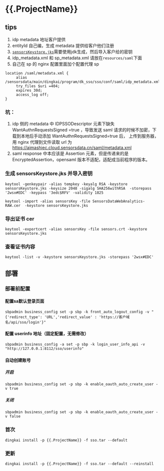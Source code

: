 # {{.ProjectName}}

## tips

1. idp metadata 地址客户提供
2. entityId 自己编，生成 metadata 提供给客户他们注册
3. [`sensorsKeystore.jks`](src/main/resources/saml/sensorsKeystore.jks)需要使用jdk生成，然后导入客户给的密钥
4. idp_metadata.xml 和 sp_metadata.xml 请放在`resources/saml`下面
5. 自己在 sp 的 nginx 配置里面加个配置代理 sp

```nginx
location /saml/metadata.xml {
     alias /sensorsdata/main/dingkai/program/dk_sso/sso/conf/saml/idp_metadata.xml;
     try_files $uri =404;
     expires 30d;
     access_log off;
}
```

### 坑：

1. idp 侧的 metadata 中 IDPSSODescriptor 元素下缺失 WantAuthnRequestsSigned =true
   ，导致发送 saml 请求的时候不加密，下载到本地后手动添加 WantAuthnRequestsSigned=true 后，
   上传到服务器，用 nginx 代理到文件读取 url 为 https://aimashiec.cloud.sensorsdata.cn/saml/metadata.xml
2. saml response 中本应该是 Assertion 元素，但是传递来的是 EncryptedAssertion，opensaml 版本不适配，适配成当前程序的版本。

### 生成 sensorsKeystore.jks 并导入密钥

```shell
keytool -genkeypair -alias tempkey -keyalg RSA -keystore sensorsKeystore.jks -keysize 2048 -sigalg SHA256withRSA  -storepass '2wsx#EDC' -keypass '3edc$RFV' -validity 1825

keytool -import -alias sensorsKey -file SensorsDataWebAnalytics-RAW.cer  -keystore sensorsKeystore.jks
```

### 导出证书 cer

```shell
keytool -exportcert -alias sensorsKey -file sensors.crt -keystore sensorsKeystore.jks
```

### 查看证书内容

```shell
keytool -list -v -keystore sensorsKeystore.jks -storepass '2wsx#EDC'

```

## 部署

### 部署前配置

#### 配置sa默认登录页面

```shell
sbpadmin business_config set -p sbp -k front_auto_logout_config -v "{'redirect_type': 'URL','redirect_value' : 'https://客户域名/api/sso/login'}"
```

#### 配置 userinfo 地址（固定配置，无需修改）

```shell
sbpadmin business_config -a set -p sbp -k login_user_info_api -v  "http://127.0.0.1:8112/sso/userinfo"
```

#### 自动创建账号

##### 开启

```shell
sbpadmin business_config set -p sbp -k enable_oauth_auto_create_user -v true
```

##### 关闭

```shell
sbpadmin business_config set -p sbp -k enable_oauth_auto_create_user -v false
```

### 首次

```shell
dingkai install -p {{.ProjectName}} -f sso.tar --default

```

### 更新

```shell
dingkai install -p {{.ProjectName}} -f sso.tar --default --reinstall
```
